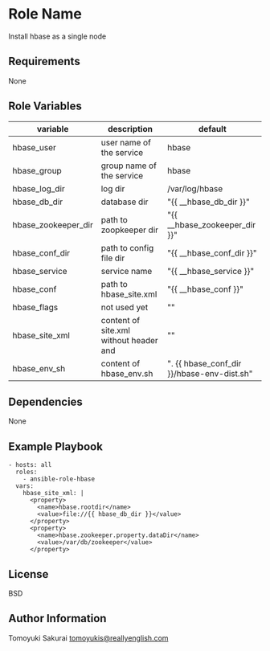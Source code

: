 Role Name
=========

Install hbase as a single node

Requirements
------------

None

Role Variables
--------------

| variable | description | default |
|----------|-------------|---------|
| hbase\_user           | user name of the service | hbase |
| hbase\_group          | group name of the service | hbase |
| hbase\_log\_dir       | log dir | /var/log/hbase |
| hbase\_db\_dir        | database dir | "{{ \_\_hbase\_db\_dir }}" |
| hbase\_zookeeper\_dir | path to zoopkeeper dir | "{{ \_\_hbase\_zookeeper\_dir }}" |
| hbase\_conf\_dir      | path to config file dir | "{{ \_\_hbase\_conf\_dir }}" |
| hbase\_service        | service name | "{{ \_\_hbase\_service }}" |
| hbase\_conf           | path to hbase\_site.xml | "{{ \_\_hbase\_conf }}" |
| hbase\_flags          | not used yet | "" |
| hbase\_site\_xml      | content of site.xml without header and <configuration> | "" |
| hbase\_env\_sh        | content of hbase\_env.sh | ". {{ hbase\_conf\_dir }}/hbase-env-dist.sh" |

Dependencies
------------

None

Example Playbook
----------------

    - hosts: all
      roles:
        - ansible-role-hbase
      vars:
        hbase_site_xml: |
          <property>
            <name>hbase.rootdir</name>
            <value>file://{{ hbase_db_dir }}</value>
          </property>
          <property>
            <name>hbase.zookeeper.property.dataDir</name>
            <value>/var/db/zookeeper</value>
          </property>

License
-------

BSD

Author Information
------------------

Tomoyuki Sakurai <tomoyukis@reallyenglish.com>
